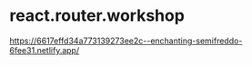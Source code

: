 # react.router.workshop

https://6617effd34a773139273ee2c--enchanting-semifreddo-6fee31.netlify.app/
